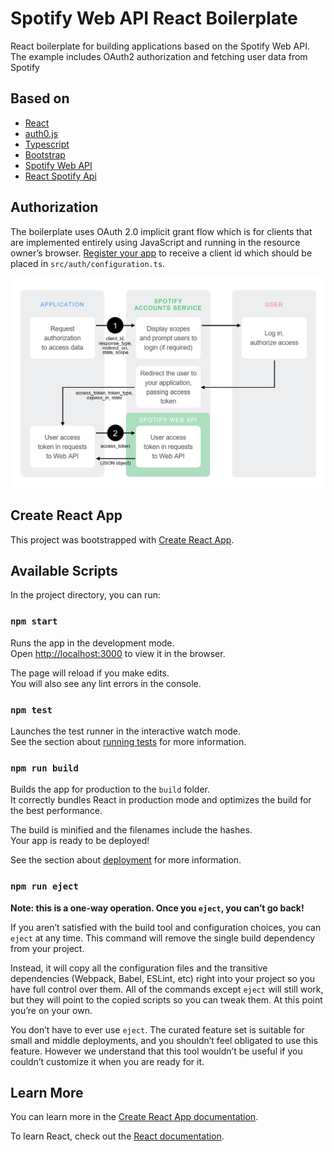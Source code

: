# Spotify Web API React Boilerplate
React boilerplate for building applications based on the Spotify Web API. The example includes OAuth2 authorization and fetching user data from Spotify

## Based on
* [React](https://github.com/facebook/react)
* [auth0.js](https://github.com/auth0/auth0.js)
* [Typescript](https://www.typescriptlang.org/)
* [Bootstrap](https://github.com/twbs/bootstrap)
* [Spotify Web API](https://developer.spotify.com/documentation/web-api)
* [React Spotify Api](https://idanlo.github.io/react-spotify-api/)

## Authorization
The boilerplate uses OAuth 2.0 implicit grant flow which is for clients that are implemented entirely using JavaScript and running in the resource owner’s browser. [Register your app](https://developer.spotify.com/documentation/general/guides/app-settings/#register-your-app) to receive a client id which should be placed in `src/auth/configuration.ts`.

![Spotify Implicit Grant Flow](AuthG_ImplicitGrant.png "Spotify Implicit Grant Flow")

## Create React App
This project was bootstrapped with [Create React App](https://github.com/facebook/create-react-app).

## Available Scripts

In the project directory, you can run:

### `npm start`

Runs the app in the development mode.<br>
Open [http://localhost:3000](http://localhost:3000) to view it in the browser.

The page will reload if you make edits.<br>
You will also see any lint errors in the console.

### `npm test`

Launches the test runner in the interactive watch mode.<br>
See the section about [running tests](https://facebook.github.io/create-react-app/docs/running-tests) for more information.

### `npm run build`

Builds the app for production to the `build` folder.<br>
It correctly bundles React in production mode and optimizes the build for the best performance.

The build is minified and the filenames include the hashes.<br>
Your app is ready to be deployed!

See the section about [deployment](https://facebook.github.io/create-react-app/docs/deployment) for more information.

### `npm run eject`

**Note: this is a one-way operation. Once you `eject`, you can’t go back!**

If you aren’t satisfied with the build tool and configuration choices, you can `eject` at any time. This command will remove the single build dependency from your project.

Instead, it will copy all the configuration files and the transitive dependencies (Webpack, Babel, ESLint, etc) right into your project so you have full control over them. All of the commands except `eject` will still work, but they will point to the copied scripts so you can tweak them. At this point you’re on your own.

You don’t have to ever use `eject`. The curated feature set is suitable for small and middle deployments, and you shouldn’t feel obligated to use this feature. However we understand that this tool wouldn’t be useful if you couldn’t customize it when you are ready for it.

## Learn More

You can learn more in the [Create React App documentation](https://facebook.github.io/create-react-app/docs/getting-started).

To learn React, check out the [React documentation](https://reactjs.org/).
